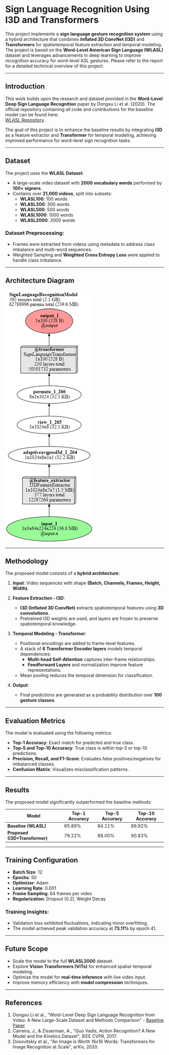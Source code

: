 # Sign Language Recognition Using I3D and Transformers

This project implements a **sign language gesture recognition system** using a hybrid architecture that combines **Inflated 3D ConvNet (I3D)** and **Transformers** for spatiotemporal feature extraction and temporal modeling. The project is based on the **Word-Level American Sign Language (WLASL)** dataset and leverages advancements in deep learning to improve recognition accuracy for word-level ASL gestures. Please refer to the report for a detailed technical overview of this project.

---

## Introduction

This work builds upon the research and dataset provided in the **Word-Level Deep Sign Language Recognition** paper by Dongxu Li et al. (2020). The official repository containing all code and contributions for the baseline model can be found here:  
[WLASL Repository](https://github.com/dxli94/WLASL).

The goal of this project is to enhance the baseline results by integrating **I3D** as a feature extractor and **Transformer** for temporal modeling, achieving improved performance for word-level sign recognition tasks.

---

## Dataset

The project uses the **WLASL Dataset**:  
- A large-scale video dataset with **2000 vocabulary words** performed by **100+ signers**.  
- Contains over **21,000 videos**, split into subsets:
  - **WLASL100**: 100 words  
  - **WLASL300**: 300 words  
  - **WLASL500**: 500 words  
  - **WLASL1000**: 1000 words  
  - **WLASL2000**: 2000 words

### Dataset Preprocessing:
- Frames were extracted from videos using metadata to address class imbalance and multi-word sequences.
- Weighted Sampling and **Weighted Cross Entropy Loss** were applied to handle class imbalance.

---

## Architecture Diagram

![Proposed Model Architecture](Diagram.png)

---


## Methodology

The proposed model consists of a **hybrid architecture**:

1. **Input**: Video sequences with shape **(Batch, Channels, Frames, Height, Width)**.

2. **Feature Extraction - I3D**:
   - **I3D (Inflated 3D ConvNet)** extracts spatiotemporal features using **3D convolutions**.
   - Pretrained I3D weights are used, and layers are frozen to preserve spatiotemporal knowledge.

3. **Temporal Modeling - Transformer**:
   - Positional encodings are added to frame-level features.
   - A stack of **6 Transformer Encoder layers** models temporal dependencies:
     - **Multi-head Self-Attention** captures inter-frame relationships.
     - **Feedforward Layers** and normalization improve feature representations.
   - Mean pooling reduces the temporal dimension for classification.

4. **Output**:
   - Final predictions are generated as a probability distribution over **100 gesture classes**.

---

## Evaluation Metrics

The model is evaluated using the following metrics:
- **Top-1 Accuracy**: Exact match for predicted and true class.
- **Top-5 and Top-10 Accuracy**: True class is within top-5 or top-10 predictions.
- **Precision, Recall, and F1-Score**: Evaluates false positives/negatives for imbalanced classes.
- **Confusion Matrix**: Visualizes misclassification patterns.

---

## Results

The proposed model significantly outperformed the baseline methods:

| Model                     | Top-1 Accuracy | Top-5 Accuracy | Top-10 Accuracy |
|---------------------------|----------------|----------------|-----------------|
| **Baseline (WLASL)**      | 65.89%         | 84.11%         | 89.92%          |
| **Proposed (I3D+Transformer)** | 79.22%         | 88.00%         | 90.83%          |

---

## Training Configuration

- **Batch Size**: 12  
- **Epochs**: 50  
- **Optimizer**: Adam  
- **Learning Rate**: 0.001  
- **Frame Sampling**: 64 frames per video  
- **Regularization**: Dropout (0.2), Weight Decay  

### Training Insights:
- Validation loss exhibited fluctuations, indicating minor overfitting.
- The model achieved peak validation accuracy at **73.11%** by epoch 41.

---



## Future Scope

- Scale the model to the full **WLASL2000** dataset.
- Explore **Vision Transformers (ViTs)** for enhanced spatial-temporal modeling.
- Optimize the model for **real-time inference** with live video input.
- Improve memory efficiency with **model compression** techniques.

---

## References

1. Dongxu Li et al., "Word-Level Deep Sign Language Recognition from Video: A New Large-Scale Dataset and Methods Comparison" - [Baseline Paper](https://github.com/dxli94/WLASL)  
2. Carreira, J., & Zisserman, A., "Quo Vadis, Action Recognition? A New Model and the Kinetics Dataset", IEEE CVPR, 2017.  
3. Dosovitskiy et al., "An Image is Worth 16x16 Words: Transformers for Image Recognition at Scale", arXiv, 2020.  
